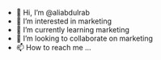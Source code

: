 - 👋 Hi, I’m @aliabdulrab
- 👀 I’m interested in marketing
- 🌱 I’m currently learning marketing
- 💞️ I’m looking to collaborate on marketing
- 📫 How to reach me ...

<!---
aliabdulrab/aliabdulrab is a ✨ special ✨ repository because its `README.md` (this file) appears on your GitHub profile.
You can click the Preview link to take a look at your changes.
--->

